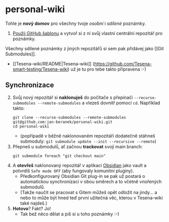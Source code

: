 # personal-wiki

Tohle je **nový domov** pro všechny tvoje *osobní* i *sdílené* poznámky.

1. [Použij GitHub šablonu](https://github.com/jan-beranek/personal-wiki/generate) a vytvoř si z ní svůj vlastní centrální repozitář pro poznámky.

Všechny sdílené poznámky z jiných repozitářů si sem pak přidávej jako [[Git Submodules]].
  - [[Tesena-wiki/README|Tesena-wiki]] (https://github.com/Tesena-smart-testing/Tesena-wiki) už je tu pro tebe takto připravena :-)

## Synchronizace
2. Svůj nový repozitář si **naklonuješ** do počítače s přepínači `--recurse-submodules --remote-submodules` a vlezeš dovnitř pomocí `cd`. Například takto:
	```
	git clone --recurse-submodules --remote-submodules git@github.com:jan-beranek/personal-wiki.git
	cd personal-wiki
	```
	- (popřípadě v běžně naklonovaném repozitáři dodatečně stáhneš submoduly:
		`git submodule update --init --recursive --remote`)
3. Přepneš u submodulů, ať začnou **trackovat** svoji main branch:
	```
	git submodule foreach "git checkout main"
	```
4. A **otevřeš** naklonovaný repozitář v aplikaci [Obsidian](http://obsidian.md) jako vault a potvrdíš `Safe mode OFF` (aby fungovaly komunitní pluginy).
    - Předkonfigurovaný Obsidian Git plug-in se pak už postará o automatickou synchronizaci v obou směrech a to včetně vnořených submodulů.
    - (Takže naučit se pracovat s Gitem můžeš opět odložit na jindy... a nebo to může být hned teď první užitečná věc, kterou v Tesena-wiki také najdeš.)
5. **Hotovo**? Fakt? Jo!
   - Tak bež něco dělat a piš si u toho poznámky :-)